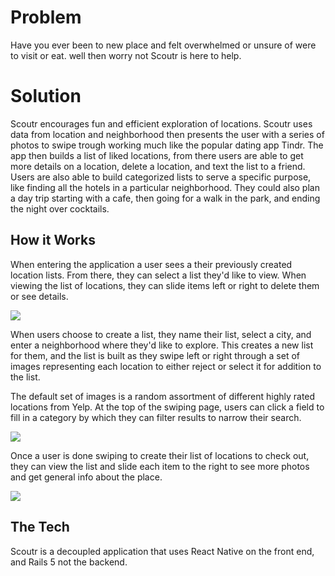 # Problem
Have you ever been to new place and felt overwhelmed or unsure of were to visit or eat. well then worry not Scoutr is here to help.
# Solution
Scoutr encourages fun and efficient exploration of locations. Scoutr uses data from location and neighborhood then presents the user with a series of photos to swipe trough working much like the popular dating app Tindr. The app then builds a list of liked locations, from there users are able to get more details on a location, delete a location, and text the list to a friend. Users are also able to build categorized lists to serve a specific purpose, like  finding all the hotels in a particular neighborhood. They could also plan a day trip starting with a cafe, then going for a walk in the park, and ending the night over cocktails.

## How it Works

When entering the application a user sees a their previously created location lists.  From there, they can select a list they'd like to view. When viewing the list of locations, they can slide items left or right to delete them or see details.

![](https://media.giphy.com/media/LaawXYtsqg9ZS/giphy.gif)      

When users choose to create a list, they name their list, select a city, and enter a neighborhood where they'd like to explore.  This creates a new list for them, and the list is built as they swipe left or right through a set of images representing each location to either reject or select it for addition to the list.

The default set of images is a random assortment of different highly rated locations from Yelp.  At the top of the swiping page, users can click a field to fill in a category by which they can filter results to narrow their search.

![](https://media.giphy.com/media/TqtjC6ia8Mp5C/giphy.gif)                

Once a user is done swiping to create their list of locations to check out, they can view the list and slide each item to the right to see more photos and get general info about the place.

![](https://media.giphy.com/media/K676XmQo4DcUU/giphy.gif)

## The Tech

Scoutr is a decoupled application that uses React Native on the front end, and Rails 5 not the backend.

